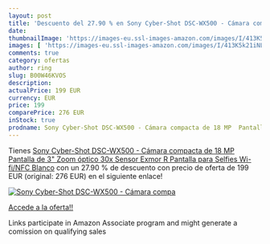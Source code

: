 ```yaml
---
layout: post
title: 'Descuento del 27.90 % en Sony Cyber-Shot DSC-WX500 - Cámara compa'
date: 
thumbnailImage: 'https://images-eu.ssl-images-amazon.com/images/I/413K5k21iNL._SL200_.jpg'
images: [ 'https://images-eu.ssl-images-amazon.com/images/I/413K5k21iNL._SL200_.jpg' ]
comments: true
category: ofertas
author: ring
slug: B00W46KVOS
description:
actualPrice: 199 EUR
currency: EUR
price: 199
comparePrice: 276 EUR
inStock: true
prodname: Sony Cyber-Shot DSC-WX500 - Cámara compacta de 18 MP  Pantalla de 3"  Zoom óptico 30x  Sensor Exmor R  Pantalla para Selfies  Wi-fi/NFC   Blanco
---
```


Tienes [Sony Cyber-Shot DSC-WX500 - Cámara compacta de 18 MP  Pantalla de 3"  Zoom óptico 30x  Sensor Exmor R  Pantalla para Selfies  Wi-fi/NFC   Blanco](https://www.amazon.es/dp/B00W46KVOS/?tag=tolees-21) con un 27.90 % de descuento con precio de oferta de 199 EUR (original: 276 EUR) en el siguiente enlace!

[![Sony Cyber-Shot DSC-WX500 - Cámara compa](https://images-eu.ssl-images-amazon.com/images/I/413K5k21iNL._SL200_.jpg)](https://www.amazon.es/dp/B00W46KVOS/?tag=tolees-21)

[Accede a la oferta!!](https://www.amazon.es/dp/B00W46KVOS/?tag=tolees-21)

Links participate in Amazon Associate program and might generate a comission on qualifying sales


